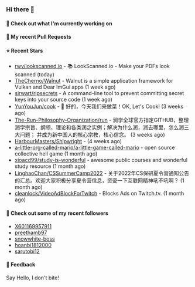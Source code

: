 ### Hi there 👋

#### 👷 Check out what I'm currently working on

#### 🔨 My recent Pull Requests


#### ⭐ Recent Stars

- [rwv/lookscanned.io](https://github.com/rwv/lookscanned.io) - 📚 LookScanned.io - Make your PDFs look scanned (today)
- [TheCherno/Walnut](https://github.com/TheCherno/Walnut) - Walnut is a simple application framework for Vulkan and Dear ImGui apps (1 week ago)
- [sirwart/ripsecrets](https://github.com/sirwart/ripsecrets) - A command-line tool to prevent committing secret keys into your source code (1 week ago)
- [YunYouJun/cook](https://github.com/YunYouJun/cook) - 🍲 好的，今天我们来做菜！OK, Let&#39;s Cook! (3 weeks ago)
- [The-Run-Philosophy-Organization/run](https://github.com/The-Run-Philosophy-Organization/run) - 润学全球官方指定GITHUB，整理润学宗旨、纲领、理论和各类润之实例；解决为什么润，润去哪里，怎么润三大问题； 并成为新中国人的核心宗教，核心信念。 (3 weeks ago)
- [HarbourMasters/Shipwright](https://github.com/HarbourMasters/Shipwright) -  (4 weeks ago)
- [a-little-org-called-mario/a-little-game-called-mario](https://github.com/a-little-org-called-mario/a-little-game-called-mario) - open source collective hell game (1 month ago)
- [xioacd99/study-is-wonderful](https://github.com/xioacd99/study-is-wonderful) - awesome public courses and wonderful study resource (1 month ago)
- [LinghaoChan/CSSummerCamp2022](https://github.com/LinghaoChan/CSSummerCamp2022) - 关于2022年CS保研夏令营通知公告的汇总。欢迎大家积极分享夏令营信息，资瓷一下互联网精神吼不吼啊？ (1 month ago)
- [cleanlock/VideoAdBlockForTwitch](https://github.com/cleanlock/VideoAdBlockForTwitch) - Blocks Ads on Twitch.tv. (1 month ago)

#### 👯 Check out some of my recent followers

- [X601169957911](https://github.com/X601169957911)
- [preethamb97](https://github.com/preethamb97)
- [snowwhite-boss](https://github.com/snowwhite-boss)
- [hoanbi1812000](https://github.com/hoanbi1812000)
- [sarutobi12](https://github.com/sarutobi12)

#### 💬 Feedback

Say Hello, I don't bite!